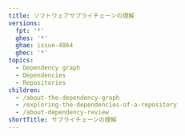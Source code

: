```yaml
---
title: ソフトウェアサプライチェーンの理解
versions:
  fpt: '*'
  ghes: '*'
  ghae: issue-4864
  ghec: '*'
topics:
  - Dependency graph
  - Dependencies
  - Repositories
children:
  - /about-the-dependency-graph
  - /exploring-the-dependencies-of-a-repository
  - /about-dependency-review
shortTitle: サプライチェーンの理解
---
```


